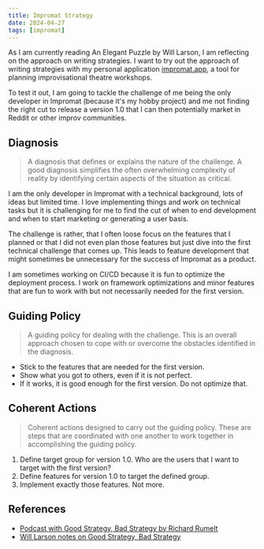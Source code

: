 ```yaml
---
title: Impromat Strategy
date: 2024-04-27
tags: [impromat]
---
```


As I am currently reading An Elegant Puzzle by Will Larson, I am reflecting on the approach on writing strategies. I want to try out the approach of writing strategies with my personal application [impromat.app](https://impromat.app), a tool for planning improvisational theatre workshops.

To test it out, I am going to tackle the challenge of me being the only developer in Impromat (because it's my hobby project) and me not finding the right cut to release a version 1.0 that I can then potentially market in Reddit or other improv communities.

## Diagnosis

> A diagnosis that defines or explains the nature of the challenge. A good diagnosis simplifies the often overwhelming complexity of reality by identifying certain aspects of the situation as critical.

I am the only developer in Impromat with a technical background, lots of ideas but limited time. I love implementing things and work on technical tasks but it is challenging for me to find the cut of when to end development and when to start marketing or generating a user basis.

The challenge is rather, that I often loose focus on the features that I planned or that I did not even plan those features but just dive into the first technical challenge that comes up. This leads to feature development that might sometimes be unnecessary for the success of Impromat as a product.

I am sometimes working on CI/CD because it is fun to optimize the deployment process. I work on framework optimizations and minor features that are fun to work with but not necessarily needed for the first version.

## Guiding Policy

> A guiding policy for dealing with the challenge. This is an overall approach chosen to cope with or overcome the obstacles identified in the diagnosis.

- Stick to the features that are needed for the first version.
- Show what you got to others, even if it is not perfect.
- If it works, it is good enough for the first version. Do not optimize that.

## Coherent Actions

> Coherent actions designed to carry out the guiding policy. These are steps that are coordinated with one another to work together in accomplishing the guiding policy.

1. Define target group for version 1.0. Who are the users that I want to target with the first version?
2. Define features for version 1.0 to target the defined group.
3. Implement exactly those features. Not more.

## References

- [Podcast with Good Strategy, Bad Strategy by Richard Rumelt](https://www.youtube.com/watch?v=4uWKEG0s9Kc)
- [Will Larson notes on Good Strategy, Bad Strategy](https://lethain.com/good-strategy-bad-strategy/)

